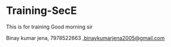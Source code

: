 # Training-SecE
This is for training
Good morning sir

Binay kumar jena, 7978522663 ,binaykumarjena2005@gmail.com